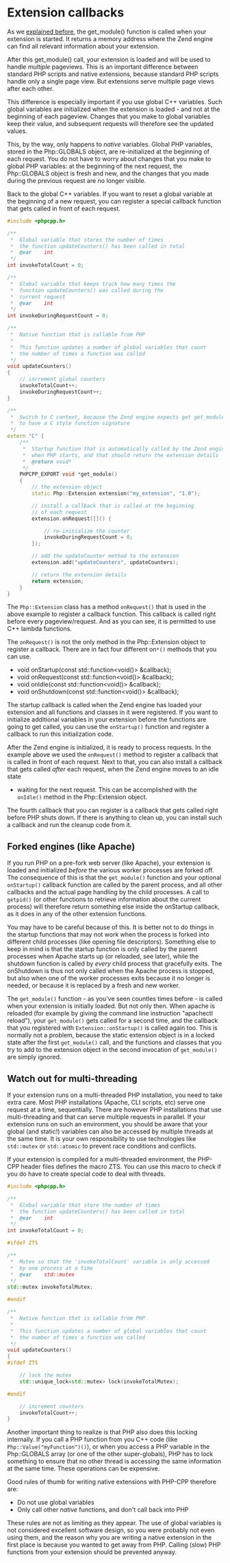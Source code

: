 # Extension callbacks

As we [explained before](PHPCPP/loading-extension), the get_module()
function is called when your extension is started. It returns a memory address
where the Zend engine can find all relevant information about your extension.

After this get_module() call, your extension is loaded and will be used to handle
_multiple_ pageviews. This is an important difference between standard PHP scripts
and native extensions, because standard PHP scripts handle only a single page view.
But extensions serve multiple page views after each other.

This difference is especially important if you use global C++ variables. Such
global variables are initialized when the extension is loaded - and not at
the beginning of each pageview. Changes that you make to global variables keep
their value, and subsequent requests will therefore see the updated values.

This, by the way, only happens to _native_ variables. Global PHP variables,
stored in the Php::GLOBALS object, are re-initialized at the beginning of each
request. You do not have to worry about changes that you make to global PHP variables:
at the beginning of the next request, the Php::GLOBALS object is fresh and new,
and the changes that you made during the previous request are no longer visible.

Back to the global C++ variables. If you want to reset a global variable at
the beginning of a new request, you can register a special callback function that
gets called in front of each request.

```cpp
#include <phpcpp.h>

/**
 *  Global variable that stores the number of times
 *  the function updateCounters() has been called in total
 *  @var    int
 */
int invokeTotalCount = 0;

/**
 *  Global variable that keeps track how many times the
 *  function updateCounters() was called during the
 *  current request
 *  @var    int
 */
int invokeDuringRequestCount = 0;

/**
 *  Native function that is callable from PHP
 *
 *  This function updates a number of global variables that count
 *  the number of times a function was called
 */
void updateCounters()
{
    // increment global counters
    invokeTotalCount++;
    invokeDuringRequestCount++;
}

/**
 *  Switch to C context, because the Zend engine expects get get_module()
 *  to have a C style function signature
 */
extern "C" {
    /**
     *  Startup function that is automatically called by the Zend engine
     *  when PHP starts, and that should return the extension details
     *  @return void*
     */
    PHPCPP_EXPORT void *get_module()
    {
        // the extension object
        static Php::Extension extension("my_extension", "1.0");

        // install a callback that is called at the beginning
        // of each request
        extension.onRequest([]() {

            // re-initialize the counter
            invokeDuringRequestCount = 0;
        });

        // add the updateCounter method to the extension
        extension.add("updateCounters", updateCounters);

        // return the extension details
        return extension;
    }
}
```

The `Php::Extension` class has a method `onRequest()` that is used in the above
example to register a callback function. This callback is called right before
every pageview/request. And as you can see, it is permitted to use C++ lambda
functions.

The `onRequest()` is not the only method in the Php::Extension object to register
a callback. There are in fact four different on`*()` methods that you can use.

*   void onStartup(const std::function<void()> &callback);
*   void onRequest(const std::function<void()> &callback);
*   void onIdle(const std::function<void()> &callback);
*   void onShutdown(const std::function<void()> &callback);

The startup callback is called when the Zend engine has loaded your extension and
all functions and classes in it were registered. If you want to initialize
additional variables in your extension before the functions are going to get called,
you can use the `onStartup()` function and register a callback to run this
initialization code.

After the Zend engine is initialized, it is ready to process requests. In the
example above we used the `onRequest()` method to register a callback that is
called in front of each request. Next to that, you can also install a callback
that gets called _after_ each request, when the Zend engine moves to an idle state
 - waiting for the next request. This can be accomplished with the `onIdle()`
 method in the Php::Extension object.

The fourth callback that you can register is a callback that gets called right
before PHP shuts down. If there is anything to clean up, you can install such
a callback and run the cleanup code from it.

## Forked engines (like Apache)

If you run PHP on a pre-fork web server (like Apache), your extension is loaded
and initialized _before_ the various worker processes are forked off. The consequence
of this is that the `get_module()` function and your optional `onStartup()`
callback function are called by the parent process, and all other callbacks and
the actual page handling by the child processes. A call to `getpid()` (or other
functions to retrieve information about the current process) will therefore return
something else inside the onStartup callback, as it does in any of the other
extension functions.

You may have to be careful because of this. It is better not to do things in
the startup functions that may not work when the process is forked into different
child processes (like opening file descriptors). Something else to keep in mind
is that the startup function is only called by the parent processes when Apache
starts up (or reloaded, see later), while the shutdown function is called by
_every_ child process that gracefully exits. The onShutdown is thus not only
called when the Apache process is stopped, but also when one of the worker
processes exits because it no longer is needed, or because it is replaced by
a fresh and new worker.

The `get_module()` function - as you've seen countles times before - is called
when your extension is initially loaded. But not only then. When apache is reloaded
(for example by giving the command line instruction "apachectl reload"), your
`get_module()` gets called for a second time, and the callback that you registered
with `Extension::onStartup()` is called again too. This is normally not a problem,
because the static extension object is in a locked state after the first `get_module()`
call, and the functions and classes that you try to add to the extension object in
the second invocation of `get_module()` are simply ignored.

## Watch out for multi-threading

If your extension runs on a multi-threaded PHP installation, you need to take
extra care. Most PHP installations (Apache, CLI scripts, etc) serve one request
at a time, sequentially. There are however PHP installations that use
multi-threading and that can serve multiple requests in parallel. If your extension
runs on such an environment, you should be aware that your global (and static!)
variables can also be accessed by multiple threads at the same time. It is your
own responsibility to use technologies like `std::mutex` or `std::atomic`
to prevent race conditions and conflicts.

If your extension is compiled for a multi-threaded environment, the PHP-CPP header
files defines the macro ZTS. You can use this macro to check if you do have to
create special code to deal with threads.

```cpp
#include <phpcpp.h>

/**
 *  Global variable that store the number of times
 *  the function updateCounters() has been called in total
 *  @var    int
 */
int invokeTotalCount = 0;

#ifdef ZTS

/**
 *  Mutex so that the 'invokeTotalCount' variable is only accessed
 *  by one process at a time
 *  @var    std::mutex
 */
std::mutex invokeTotalMutex;

#endif

/**
 *  Native function that is callable from PHP
 *
 *  This function updates a number of global variables that count
 *  the number of times a function was called
 */
void updateCounters()
{
#ifdef ZTS

    // lock the mutex
    std::unique_lock<std::mutex> lock(invokeTotalMutex);

#endif

    // increment counters
    invokeTotalCount++;
}
```

Another important thing to realize is that PHP also does this locking internally.
If you call a PHP function from you C++ code (like `Php::Value("myFunction")()`),
or when you access a PHP variable in the Php::GLOBALS array (or one of the other
super-globals), PHP has to lock something to ensure that no other thread is
accessing the same information at the same time. These operations can be expensive.

Good rules of thumb for writing native extensions with PHP-CPP therefore are:

*   Do not use global variables
*   Only call other _native_ functions, and don't call back into PHP

These rules are not as limiting as they appear. The use of global variables is
not considered excellent software design, so you were probably not even using
them, and the reason why you are writing a native extension in the first place
is because you wanted to get away from PHP. Calling (slow) PHP functions from
your extension should be prevented anyway.
